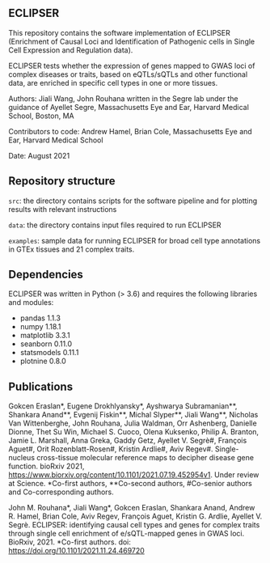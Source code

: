 ## ECLIPSER
This repository contains the software implementation of ECLIPSER (Enrichment of Causal Loci and Identification of Pathogenic cells in Single Cell Expression and Regulation data).

ECLIPSER tests whether the expression of genes mapped to GWAS loci of complex diseases or traits, based on eQTLs/sQTLs and other functional data, are enriched in specific cell types in one or more tissues.

Authors: Jiali Wang, John Rouhana written in the Segre lab under the guidance of Ayellet Segre, Massachusetts Eye and Ear, Harvard Medical School, Boston, MA

Contributors to code: Andrew Hamel, Brian Cole, Massachusetts Eye and Ear, Harvard Medical School

Date: August 2021

## Repository structure
`src`: the directory contains scripts for the software pipeline and for plotting results with relevant instructions

`data`: the directory contains input files required to run ECLIPSER

`examples`: sample data for running ECLIPSER for broad cell type annotations in GTEx tissues and 21 complex traits. 

## Dependencies
ECLIPSER was written in Python (> 3.6) and requires the following libraries and modules:

- pandas 1.1.3
- numpy 1.18.1
- matplotlib 3.3.1
- seanborn 0.11.0 
- statsmodels 0.11.1
- plotnine 0.8.0

## Publications
Gokcen Eraslan*, Eugene Drokhlyansky*, Ayshwarya Subramanian**, Shankara Anand**, Evgenij Fiskin**, Michal Slyper**, Jiali Wang**, Nicholas Van Wittenberghe, John Rouhana, Julia Waldman, Orr Ashenberg, Danielle Dionne, Thet Su Win, Michael S. Cuoco, Olena Kuksenko, Philip A. Branton, Jamie L. Marshall, Anna Greka, Gaddy Getz, Ayellet V. Segrè#, François Aguet#, Orit Rozenblatt-Rosen#, Kristin Ardlie#, Aviv Regev#. Single-nucleus cross-tissue molecular reference maps to decipher disease gene function. bioRxiv 2021, https://www.biorxiv.org/content/10.1101/2021.07.19.452954v1. Under review at Science. *Co-first authors, **Co-second authors, #Co-senior authors and Co-corresponding authors.

John M. Rouhana*, Jiali Wang*, Gokcen Eraslan, Shankara Anand, Andrew R. Hamel, Brian Cole, Aviv Regev, François Aguet, Kristin G. Ardlie, Ayellet V. Segrè. ECLIPSER: identifying causal cell types and genes for complex traits through single cell enrichment of e/sQTL-mapped genes in GWAS loci. BioRxiv, 2021. *Co-first authors. doi: https://doi.org/10.1101/2021.11.24.469720
